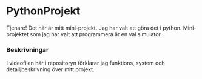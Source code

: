 # PythonProjekt
Tjenare! Det här är mitt mini-projekt. Jag har valt att göra det i python. Mini-projektet som jag har valt att programmera är en
val simulator. 

### Beskrivningar
I videofilen här i repositoryn förklarar jag funktions, system och detailjbeskrivning över mitt projekt.
